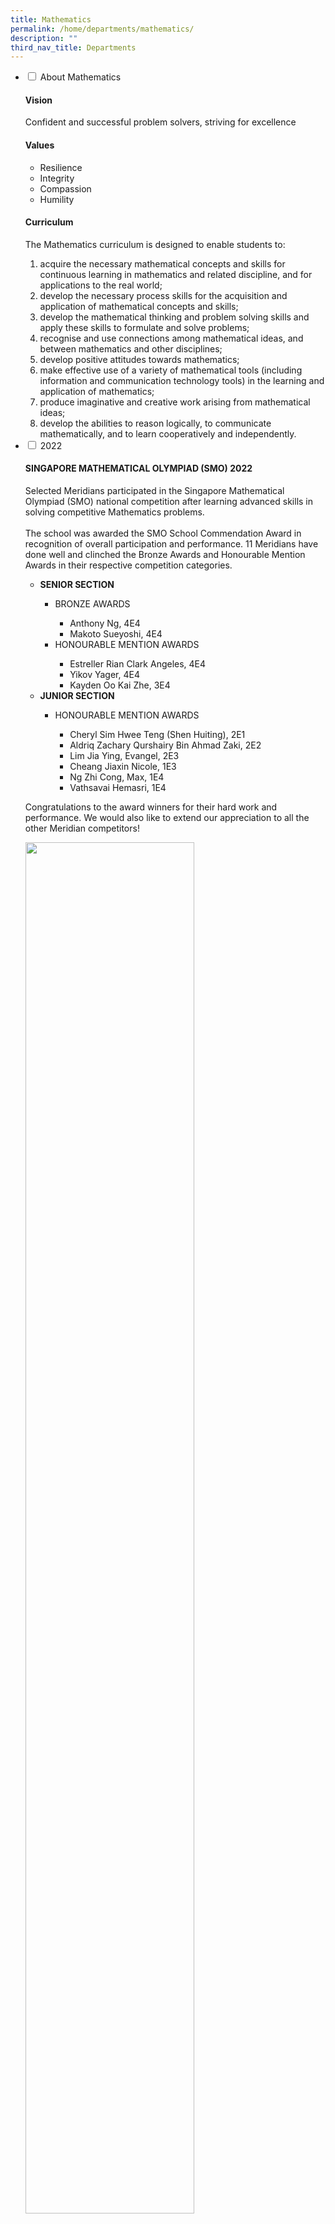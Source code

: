 ```yaml
---
title: Mathematics
permalink: /home/departments/mathematics/
description: ""
third_nav_title: Departments
---
```

<ul class="jekyllcodex_accordion">
  <li>
    <input type="checkbox" id="accordion1">
    <label for="accordion1">About Mathematics</label>
    <div>
			<h4>Vision</h4>
      <p>Confident and successful problem solvers, striving for excellence</p>
			<h4>Values</h4>
			<ul>
				<li>Resilience</li>
				<li>Integrity</li>
				<li>Compassion</li>
				<li>Humility</li>
			</ul>
			<h4>Curriculum</h4>
			<p>The Mathematics curriculum is designed to enable students to:</p>
			<ol>
				<li>acquire the necessary mathematical concepts and skills for continuous learning in mathematics and related discipline, and for applications to the real world;</li>
				<li>develop the necessary process skills for the acquisition and application of mathematical concepts and skills;</li>
				<li>develop the mathematical thinking and problem solving skills and apply these skills to formulate and solve problems;</li>
				<li>recognise and use connections among mathematical ideas, and between mathematics and other disciplines;</li>
				<li>develop positive attitudes towards mathematics;</li>
				<li>make effective use of a variety of mathematical tools (including information and communication technology tools) in the learning and application of mathematics;</li>
				<li>produce imaginative and creative work arising from mathematical ideas;</li>
				<li>develop the abilities to reason logically, to communicate mathematically, and to learn cooperatively and independently.</li>
			</ol>
    </div>
	</li>  
	<li>
    <input type="checkbox" id="accordion2">
    <label for="accordion2">2022</label>
    <div>
			<h4>SINGAPORE MATHEMATICAL OLYMPIAD (SMO) 2022</h4>
      <p>Selected Meridians participated in the Singapore Mathematical Olympiad (SMO) national competition after learning advanced skills in solving competitive Mathematics problems.<br><br>
The school was awarded the SMO School Commendation Award in recognition of overall participation and performance. 11 Meridians have done well and clinched the Bronze Awards and Honourable Mention Awards in their respective competition categories.</p>
			<ul>
				<li><b>SENIOR SECTION</b></li>
				<ul>
					<li>BRONZE AWARDS</li>
					<ul>
						<li>Anthony Ng, 4E4</li>
						<li>Makoto Sueyoshi, 4E4</li>
					</ul>
					<li>HONOURABLE MENTION AWARDS</li>
					<ul>
						<li>Estreller Rian Clark Angeles, 4E4</li>
						<li>Yikov Yager, 4E4</li>
						<li>Kayden Oo Kai Zhe, 3E4</li>
					</ul>
				</ul>
				<li><b>JUNIOR SECTION</b></li>
				<ul>
					<li>HONOURABLE MENTION AWARDS</li>
					<ul>
						<li>Cheryl Sim Hwee Teng (Shen Huiting), 2E1</li>
						<li>Aldriq Zachary Qurshairy Bin Ahmad Zaki, 2E2</li>
						<li>Lim Jia Ying, Evangel, 2E3</li>
						<li>Cheang Jiaxin Nicole, 1E3</li>
						<li>Ng Zhi Cong, Max, 1E4</li>
						<li>Vathsavai Hemasri, 1E4</li>
					</ul>
				</ul>
			</ul>
			<p>Congratulations to the award winners for their hard work and performance. We would also like to extend our appreciation to all the other Meridian competitors!</p>
			<img src="/images/Maths-01-1.jpg" 
     style="width:75%">
			<h4>UNIVERSITY OF NEW SOUTH WALES (UNSW) INTERNATIONAL COMPETITIONS AND ASSESSMENTS FOR SCHOOLS (ICAS) FOR MATHEMATICS 2022</h4>
			<p>Selected Meridians took part in the UNSW ICAS national Mathematics competition, which assesses advanced concepts and critical-thinking skills in various areas of Mathematics.<br><br>
Our Meridians have done well, achieving 2 Distinction Awards, 24 Credit Awards and 10 Merit Awards! Congratulations to the following Meridians for their perseverance and performance. We would also like to extend our special appreciation to the other Meridian competitors!</p>
			<ul>
				<li><b>DISTINCTION AWARDS</b></li>
				<ul>
					<li>Ng Zhi Cong, Max, 1E4</li>
					<li>Leo Yoong Yih, 3E3</li>
				</ul>
				<li><b>CREDIT AWARDS</b></li>
				<ul>
					<li>Liew Yu Xin, Aislinn, 1E2</li>
					<li>Nur Amirah Binte Jalaluddin, 1E2</li>
					<li>Cheang Jiaxin Nicole, 1E3</li>
					<li>Hannah Peralta Khai, 1E4</li>
					<li>Cheryl Sim Hwee Teng (Shen Huiting), 2E1</li>
					<li>Zhan En Chen, 2E2</li>
					<li>Lim Jia Ying, Evangel, 2E3</li>
					<li>Tan Kok Kun (Chen Guojun), 2E3</li>
					<li>Wee Jun Han, 3E3</li>
					<li>Wesly Tiew Pek How, 3E3</li>
					<li>Alonzo Lai, 3E4</li>
					<li>Jonathan Quek Zhi Yong, 3E4</li>
					<li>Kayden Oo Kai Zhe, 3E4</li>
					<li>Lee Jae, 3E4</li>
					<li>Meghan Sim Rui Ning, 3E4</li>
					<li>Regine Ng Yi Xin, 3E4</li>
					<li>Shine Min Hlaing, 3E4</li>
					<li>Ting Jun An, Titus, 3E4</li>
					<li>Wang Lihan, 4E1</li>
					<li>Anthony Ng, 4E4</li>
					<li>Estreller Rian Clark Angeles, 4E4</li>
					<li>Makoto Sueyoshi, 4E4</li>
					<li>Tan Li Fang Brittany Wenda, 4E4</li>
					<li>Yikov Yager, 4E4</li>
				</ul>
				<li><b>MERIT AWARDS</b></li>
				<ul>
					<li>Ahmad Faheem Bin Nilautama, 1E2</li>
					<li>Kang Le En, Sylvia, 1E2</li>
					<li>Wong Jim, 1E2</li>
					<li>Aldriq Zachary Qurshairy Bin Ahmad Zaki, 2E2</li>
					<li>Julian See Jun Da, 2E3</li>
					<li>Bao Enning, 3E2</li>
					<li>Jomin Hoo Yuan Hui, 3E3</li>
					<li>Jonathan Chen Zhi Hao, 3E3</li>
					<li>Otebay Atilla, 3E3</li>
					<li>Too Weng Yi, 3E4</li>
				</ul>
			</ul>
			<h4>Meridian Mathematics and Financial Literacy Week 2022</h4>
			<img src="/images/Maths-Poster.png" 
     style="width:40%">
			<p>The Meridian Mathematics and Financial Literacy Week was a week-long celebration from 28th February to 4th March 2022. The theme for this year is “Mathematics for a Better Tomorrow”. During the week, students across the levels were engaged in a wide array of activities, exploring the key role that Mathematics plays in Sustainability.</p>
			<img src="/images/math%201.png" 
     style="width:60%"><br>
			<img src="/images/math%202.png" 
     style="width:60%"><br>
			<img src="/images/math%203.png" 
     style="width:60%"><br>
			<img src="/images/math%204.png" 
     style="width:60%"><br>
			<img src="/images/math%205.png" 
     style="width:60%"><br>
			<p>On top of these fun-filled activities, students who enjoy cracking puzzles had a go at our online brain teasers – Puzzle-A-Day.</p>
			<img src="/images/Maths-13.png" 
     style="width:60%"><br>
			<p>Congratulations to put top 10 winners.</p>
			<p><style type="text/css">
.tg  {border-collapse:collapse;border-spacing:0;}
.tg td{border-color:black;border-style:solid;border-width:1px;font-family:Arial, sans-serif;font-size:14px;
  overflow:hidden;padding:10px 5px;word-break:normal;}
.tg th{border-color:black;border-style:solid;border-width:1px;font-family:Arial, sans-serif;font-size:14px;
  font-weight:normal;overflow:hidden;padding:10px 5px;word-break:normal;}
.tg .tg-1ppo{background-color:#FFF;color:#222;text-align:left;vertical-align:middle}
.tg .tg-ys2m{background-color:#E5E5E5;color:#222;text-align:left;vertical-align:middle}
</style>
<table class="tg">
<thead>
  <tr>
    <th class="tg-1ppo">1st</th>
    <th class="tg-1ppo">Shalyn Mia</th>
    <th class="tg-1ppo">3A2</th>
  </tr>
</thead>
<tbody>
  <tr>
    <td class="tg-ys2m">2nd</td>
    <td class="tg-ys2m">Jerrica Ong</td>
    <td class="tg-ys2m">2E1</td>
  </tr>
  <tr>
    <td class="tg-1ppo">3rd</td>
    <td class="tg-1ppo">Reuben Adrian Rajoo</td>
    <td class="tg-1ppo">4E4</td>
  </tr>
  <tr>
    <td class="tg-ys2m">4th</td>
    <td class="tg-ys2m">Wang Lihan</td>
    <td class="tg-ys2m">4E1</td>
  </tr>
  <tr>
    <td class="tg-1ppo">5th</td>
    <td class="tg-1ppo">Musfirah Bte Khalid</td>
    <td class="tg-1ppo">1E3</td>
  </tr>
  <tr>
    <td class="tg-ys2m">6th</td>
    <td class="tg-ys2m">Joson Klarvie</td>
    <td class="tg-ys2m">3E4</td>
  </tr>
  <tr>
    <td class="tg-1ppo">7th</td>
    <td class="tg-1ppo">Nur Amirah</td>
    <td class="tg-1ppo">1E2</td>
  </tr>
  <tr>
    <td class="tg-ys2m">8th</td>
    <td class="tg-ys2m">Aisyah Sofea</td>
    <td class="tg-ys2m">1E1</td>
  </tr>
  <tr>
    <td class="tg-1ppo">9th</td>
    <td class="tg-1ppo">Anne Liew</td>
    <td class="tg-1ppo">2E1</td>
  </tr>
  <tr>
    <td class="tg-ys2m">10th</td>
    <td class="tg-ys2m">Kakarla Hasini Chowdary</td>
    <td class="tg-ys2m">2E3</td>
  </tr>
</tbody>
			</table></p>
		<p>In addition, we would like to extend our congratulations to our top 10 winners in the Meridian Mathematical Olympiad 2022!</p>
		<p><style type="text/css">
.tg  {border-collapse:collapse;border-spacing:0;}
.tg td{border-color:black;border-style:solid;border-width:1px;font-family:Arial, sans-serif;font-size:14px;
  overflow:hidden;padding:10px 5px;word-break:normal;}
.tg th{border-color:black;border-style:solid;border-width:1px;font-family:Arial, sans-serif;font-size:14px;
  font-weight:normal;overflow:hidden;padding:10px 5px;word-break:normal;}
.tg .tg-1ppo{background-color:#FFF;color:#222;text-align:left;vertical-align:middle}
.tg .tg-ys2m{background-color:#E5E5E5;color:#222;text-align:left;vertical-align:middle}
</style>
<table class="tg">
<thead>
  <tr>
    <th class="tg-1ppo">Sec 1 (1st)</th>
    <th class="tg-1ppo">Kang Le En, Sylvia</th>
    <th class="tg-1ppo">1E2</th>
  </tr>
</thead>
<tbody>
  <tr>
    <td class="tg-ys2m">Sec 1 (2nd)</td>
    <td class="tg-ys2m">Ng Zhi Cong, Max</td>
    <td class="tg-ys2m">1E4</td>
  </tr>
  <tr>
    <td class="tg-1ppo">Sec 1 (3rd)</td>
    <td class="tg-1ppo">Canda Jaedan Luis Bernabe</td>
    <td class="tg-1ppo">1E3</td>
  </tr>
  <tr>
    <td class="tg-ys2m">Sec 2 (1st)</td>
    <td class="tg-ys2m">Tan Kok Kun (Chen Guojun)</td>
    <td class="tg-ys2m">2E3</td>
  </tr>
  <tr>
    <td class="tg-1ppo">Sec 2 (2nd)</td>
    <td class="tg-1ppo">Zhang Zilang</td>
    <td class="tg-1ppo">2E3</td>
  </tr>
  <tr>
    <td class="tg-ys2m">Sec 2 (3rd)</td>
    <td class="tg-ys2m">Darius Chew Kok Ying</td>
    <td class="tg-ys2m">2E3</td>
  </tr>
  <tr>
    <td class="tg-1ppo">Sec 3 (1st)</td>
    <td class="tg-1ppo">Jonathan Chen Zhi Hao</td>
    <td class="tg-1ppo">3E3</td>
  </tr>
  <tr>
    <td class="tg-ys2m">Sec 3 (2nd)</td>
    <td class="tg-ys2m">Wesly Tiew Pek How</td>
    <td class="tg-ys2m">3E3</td>
  </tr>
  <tr>
    <td class="tg-1ppo">Sec 3 (3rd)</td>
    <td class="tg-1ppo">Shine Min Hlaing</td>
    <td class="tg-1ppo">3E4</td>
  </tr>
</tbody>
</table></p>
			<img src="/images/Maths-14.jpg" 
     style="width:75%">
    </div>
	</li>  
	<li>
    <input type="checkbox" id="accordion3">
    <label for="accordion3">2021</label>
    <div>
      <p><center><b>Meridian Secondary School<br><br>Sec 2 Virtual Learning Journey 2021 – Gardens by the Bay<br><br>Monday 6 September 2021, 9 am to 2:30 pm</b></center></p>
			<p>This year, the Sec 2s experienced a virtual Math Learning Journey to Gardens by the Bay on 6 September 2021 from 0900 to 1430. It aims to enhance their learning of Maths beyond the classroom by applying what they have learned to real-life examples, through a virtual tour using Thinklink and SLS. During the tour, students had to solve problems in the two indoor conservatories, namely Cloud Forest and Flower Dome.<br><br>Students had the opportunity to apply mathematical skills in real-world contexts, for example, analyse patterns and shapes, estimate measurements using mathematical-modeling techniques, and calculate ticket prices using financial literacy skills.<br><br>Students from each level who presented the best solutions to the problems are awarded prizes.<br><br>The winners are:</p>
			<p><style type="text/css">
.tg  {border-collapse:collapse;border-spacing:0;}
.tg td{border-color:black;border-style:solid;border-width:1px;font-family:Arial, sans-serif;font-size:14px;
  overflow:hidden;padding:10px 5px;word-break:normal;}
.tg th{border-color:black;border-style:solid;border-width:1px;font-family:Arial, sans-serif;font-size:14px;
  font-weight:normal;overflow:hidden;padding:10px 5px;word-break:normal;}
.tg .tg-l2bf{background-color:#FFF;color:#222;font-weight:bold;text-align:left;vertical-align:top}
.tg .tg-7rem{background-color:#E5E5E5;color:#222;text-align:left;vertical-align:top}
.tg .tg-tsok{background-color:#FFF;color:#222;text-align:left;vertical-align:top}
</style>
<table class="tg">
<thead>
  <tr>
    <th class="tg-l2bf" colspan="2">Sec 2 Express</th>
  </tr>
</thead>
<tbody>
  <tr>
    <td class="tg-7rem">1st</td>
    <td class="tg-7rem">DANIELLE CLARISSE MARQUEZ SOBREPENA – Sec 2E1</td>
  </tr>
  <tr>
    <td class="tg-tsok">2nd</td>
    <td class="tg-tsok">MOHAMAD HALIL ARMAN – Sec 2E1</td>
  </tr>
  <tr>
    <td class="tg-7rem">3rd</td>
    <td class="tg-7rem">PECK KO YI – Sec 2E1</td>
  </tr>
  <tr>
    <td class="tg-l2bf" colspan="2">Sec 2 Normal Academic</td>
  </tr>
  <tr>
    <td class="tg-7rem">1st</td>
    <td class="tg-7rem">SHIM SEOK JIN – Sec 2A1</td>
  </tr>
  <tr>
    <td class="tg-tsok">2nd</td>
    <td class="tg-tsok">RYAN TOH JI TIAN – Sec 2A1</td>
  </tr>
  <tr>
    <td class="tg-7rem">3rd</td>
    <td class="tg-7rem">SHAWN LIM JIN KAI – Sec 2A1</td>
  </tr>
  <tr>
    <td class="tg-l2bf" colspan="2">Sec 2 Normal Technical</td>
  </tr>
  <tr>
    <td class="tg-7rem">1st</td>
    <td class="tg-7rem">FARISAH HANNAH – Sec 2T1</td>
  </tr>
  <tr>
    <td class="tg-tsok">2nd</td>
    <td class="tg-tsok">JEZREEL MICA LORZANO DALLORAN – Sec 2T1</td>
  </tr>
  <tr>
    <td class="tg-7rem">3rd</td>
    <td class="tg-7rem">MUHAMMAD ILMAN HAZIQ – Sec 2T1</td>
  </tr>
</tbody>
			</table></p>
		<p>Here is a sample of a real-life question that students had to answer, and students’ responses.</p>
		<img src="/images/m10-1.png" 
     style="width:75%">
		<img src="/images/m10-2.png" 
     style="width:75%">
	<p><b>(a)</b> A family tourist from Denmark consisting of 2 adults and a 5 year old boy planned to visit the two Conservatories.<br><br>
Calculate the total admission fees for the family to the two Conservatories.<br><br><b>(b)</b> If the family decided to also visit the Floral Fantasy, they will be given a 10% discount off on the Floral Fantasy admission tickets. Calculate the total admission fees to the Floral Fantasy for the family.<br><br><b>(c)</b> Calculate the total admission cost for them to go to the two Conservatories and Floral Fantasy.</p>
		<img src="/images/m10-3.png" 
     style="width:75%">
		<img src="/images/LOWER-1448x2048.png" 
     style="width:75%">
		<img src="/images/UPPER-1448x2048.png" 
     style="width:75%">
		<h4>Meridian Mathematics and Financial Literacy Week</h4>
		<p>Meridian Mathematics and Financial Literacy Week is a week-long celebration from 8th to 12th March 2021. During the week, students across the levels were engaged through a series of exciting and engaging activities pertaining to Mathematics, POA and Financial Literacy.<br><br>The highlights of the week include mathematical challenges such as Riddles, Sudoku, and Tangrams in which students had to pit against one another in solving challenging Math problems and puzzles. Sec 3 students also experienced Math Modelling and Kite Making in which they applied Mathematics to real-life scenarios.</p>
		<img src="/images/math%202021.png" 
     style="width:75%">
		<p>The students had positive learning experiences in the week and learned how to connect better with Mathematics. Some also had the opportunity to learn and apply concepts and skills to solve real-world problems, as well as collaborate and work together as a team. Active participation was evident in all levels, making the week an exciting an engaging experience for all!</p>
		<img src="/images/m8.jpg" 
     style="width:75%">
		<p>During the week, Sec 3 students also played the Principles of Accounts (POA) Business Challenge. The board game gave Sec 3 POA students an introductory experience in managing a business. It provided a simulated business environment that required players to carry out business transactions and make the correct decisions to maximise their profits.</p>
		<img src="/images/m9.jpg" 
     style="width:75%"><br>
		<img src="/images/m10.jpg" 
     style="width:75%"><br>
		<img src="/images/m11.jpg" 
     style="width:75%"><br>
		<img src="/images/m12.jpg" 
     style="width:75%">
    </div>
	</li>  
	<li>
    <input type="checkbox" id="accordion4">
    <label for="accordion4">2020</label>
    <div>
			<h4>Young Accountants Programme 2020</h4>
      <p>In October this year, our Secondary Three POA students were involved in a project ‘Buy from me!’. They learned to plan for a business venture, source for inventory and market their products. In addition, they learned to analyse their results based on financial and non-financial information.<br><br>
In teams of four, student took on the roles of the CEO, purchasing manager, sales manager or finance manager. To avoid inter-mingling of students, each team sourced for their products and put up their advertisements online. Instead of setting up physical stores, order forms and coupons were issued to each “consumer” class to enable this cashless and contactless but fun activity. Finally, each team was judged on their advertisement, sales performance and performance report.</p>
			<img src="/images/2020-maths-1.png" 
     style="width:70%"><br>
			<img src="/images/2020-maths-2.png" 
     style="width:70%">
			<h4>List of Prize Winners</h4>
			<p><style type="text/css">
.tg  {border-collapse:collapse;border-spacing:0;}
.tg td{border-color:black;border-style:solid;border-width:1px;font-family:Arial, sans-serif;font-size:14px;
  overflow:hidden;padding:10px 5px;word-break:normal;}
.tg th{border-color:black;border-style:solid;border-width:1px;font-family:Arial, sans-serif;font-size:14px;
  font-weight:normal;overflow:hidden;padding:10px 5px;word-break:normal;}
.tg .tg-0lax{text-align:left;vertical-align:top}
.tg .tg-zr06{background-color:#FFF;text-align:left;vertical-align:middle}
.tg .tg-faf8{background-color:#E5E5E5;text-align:left;vertical-align:middle}
</style>
<table class="tg">
<thead>
  <tr>
    <th class="tg-0lax" colspan="2">Class: 3E1</th>
  </tr>
</thead>
<tbody>
  <tr>
    <td class="tg-zr06">1st</td>
    <td class="tg-zr06">AYESHA SARAH BINTE MOHAMED YUSRI</td>
  </tr>
  <tr>
    <td class="tg-faf8"></td>
    <td class="tg-faf8">JOLIN NUA SING YING</td>
  </tr>
  <tr>
    <td class="tg-zr06"></td>
    <td class="tg-zr06">JOANNA CHOO JIE EN</td>
  </tr>
  <tr>
    <td class="tg-faf8"></td>
    <td class="tg-faf8">WONG SZE LIN</td>
  </tr>
  <tr>
    <td class="tg-faf8">2nd</td>
    <td class="tg-faf8">LIM JING KAI ZANDER</td>
  </tr>
  <tr>
    <td class="tg-zr06"></td>
    <td class="tg-zr06">REGAN LEE YU FENG</td>
  </tr>
  <tr>
    <td class="tg-faf8"></td>
    <td class="tg-faf8">MOHAMMAD FAIRUZ BIN SUHAIMI</td>
  </tr>
  <tr>
    <td class="tg-faf8">3rd</td>
    <td class="tg-faf8">NGAN JUN BIN</td>
  </tr>
  <tr>
    <td class="tg-zr06"></td>
    <td class="tg-zr06">REIKO TAN</td>
  </tr>
  <tr>
    <td class="tg-faf8"></td>
    <td class="tg-faf8">SIM RUI EN, ALYSSA</td>
  </tr>
  <tr>
    <td class="tg-zr06"></td>
    <td class="tg-zr06">NUR QISTINA BINTE ELVIS ISYAK</td>
  </tr>
</tbody>
</table></p>
	<p><style type="text/css">
.tg  {border-collapse:collapse;border-spacing:0;}
.tg td{border-color:black;border-style:solid;border-width:1px;font-family:Arial, sans-serif;font-size:14px;
  overflow:hidden;padding:10px 5px;word-break:normal;}
.tg th{border-color:black;border-style:solid;border-width:1px;font-family:Arial, sans-serif;font-size:14px;
  font-weight:normal;overflow:hidden;padding:10px 5px;word-break:normal;}
.tg .tg-0lax{text-align:left;vertical-align:top}
.tg .tg-1ppo{background-color:#FFF;color:#222;text-align:left;vertical-align:middle}
.tg .tg-ys2m{background-color:#E5E5E5;color:#222;text-align:left;vertical-align:middle}
</style>
<table class="tg">
<thead>
  <tr>
    <th class="tg-0lax" colspan="2">Class: 3E2, 3E3</th>
  </tr>
</thead>
<tbody>
  <tr>
    <td class="tg-1ppo">1st</td>
    <td class="tg-1ppo">SHIREEN BINTE MOHAMED ZULKIFLI</td>
  </tr>
  <tr>
    <td class="tg-ys2m"></td>
    <td class="tg-ys2m">MIRA ADNILSAH BINTE ROSLAN</td>
  </tr>
  <tr>
    <td class="tg-1ppo"></td>
    <td class="tg-1ppo">DANIAL HASHRY BIN SUHAINI</td>
  </tr>
  <tr>
    <td class="tg-ys2m"></td>
    <td class="tg-ys2m">LIM JIAJING, GALEN</td>
  </tr>
  <tr>
    <td class="tg-ys2m">2nd</td>
    <td class="tg-ys2m">ELICIA LAM PEI EN</td>
  </tr>
  <tr>
    <td class="tg-1ppo"></td>
    <td class="tg-1ppo">NOR ALHODA</td>
  </tr>
  <tr>
    <td class="tg-ys2m"></td>
    <td class="tg-ys2m">PACHECO LAYA MARIE TIOCAO</td>
  </tr>
  <tr>
    <td class="tg-1ppo"></td>
    <td class="tg-1ppo">MUHAMMAD DANISH ARSHAQ BIN SHARIN</td>
  </tr>
  <tr>
    <td class="tg-1ppo">3rd</td>
    <td class="tg-1ppo">JOSHUA KWA JIA HAO</td>
  </tr>
  <tr>
    <td class="tg-ys2m"></td>
    <td class="tg-ys2m">NUR FIRZANAH BINTE ZAIT</td>
  </tr>
  <tr>
    <td class="tg-1ppo"></td>
    <td class="tg-1ppo">QISTINA BATRISYA BINTI ROSMAN</td>
  </tr>
  <tr>
    <td class="tg-ys2m"></td>
    <td class="tg-ys2m">NUR LIYANA BINTE AZAMI</td>
  </tr>
</tbody>
</table></p>
			<p><style type="text/css">
.tg  {border-collapse:collapse;border-spacing:0;}
.tg td{border-color:black;border-style:solid;border-width:1px;font-family:Arial, sans-serif;font-size:14px;
  overflow:hidden;padding:10px 5px;word-break:normal;}
.tg th{border-color:black;border-style:solid;border-width:1px;font-family:Arial, sans-serif;font-size:14px;
  font-weight:normal;overflow:hidden;padding:10px 5px;word-break:normal;}
.tg .tg-0lax{text-align:left;vertical-align:top}
.tg .tg-1ppo{background-color:#FFF;color:#222;text-align:left;vertical-align:middle}
.tg .tg-ys2m{background-color:#E5E5E5;color:#222;text-align:left;vertical-align:middle}
</style>
<table class="tg">
<thead>
  <tr>
    <th class="tg-0lax" colspan="2">Class: 3A1,3A2</th>
  </tr>
</thead>
<tbody>
  <tr>
    <td class="tg-1ppo">1st</td>
    <td class="tg-1ppo">NEO YUE XIN</td>
  </tr>
  <tr>
    <td class="tg-ys2m"></td>
    <td class="tg-ys2m">NG GEOK TIN</td>
  </tr>
  <tr>
    <td class="tg-ys2m">2nd</td>
    <td class="tg-ys2m">UMAIRAH BINTE ZAMZAM</td>
  </tr>
  <tr>
    <td class="tg-1ppo"></td>
    <td class="tg-1ppo">NAYLI QISTINA BINTE IMRAN</td>
  </tr>
  <tr>
    <td class="tg-ys2m"></td>
    <td class="tg-ys2m">NUR FILZAH NABIHAH BINTE MOHAMMAD YUSNI</td>
  </tr>
  <tr>
    <td class="tg-ys2m">3rd</td>
    <td class="tg-ys2m">BRYAN REYNARD KWAN</td>
  </tr>
  <tr>
    <td class="tg-1ppo"></td>
    <td class="tg-1ppo">LEE TECK CHU</td>
  </tr>
  <tr>
    <td class="tg-ys2m"></td>
    <td class="tg-ys2m">MUHAMMAD RAZIN BIN HAIRUL ANWAR</td>
  </tr>
  <tr>
    <td class="tg-1ppo"></td>
    <td class="tg-1ppo">ELGIN CHENG YEW HERN</td>
  </tr>
</tbody>
</table></p>
			<p><style type="text/css">
.tg  {border-collapse:collapse;border-spacing:0;}
.tg td{border-color:black;border-style:solid;border-width:1px;font-family:Arial, sans-serif;font-size:14px;
  overflow:hidden;padding:10px 5px;word-break:normal;}
.tg th{border-color:black;border-style:solid;border-width:1px;font-family:Arial, sans-serif;font-size:14px;
  font-weight:normal;overflow:hidden;padding:10px 5px;word-break:normal;}
.tg .tg-0lax{text-align:left;vertical-align:top}
.tg .tg-zr06{background-color:#FFF;text-align:left;vertical-align:middle}
.tg .tg-faf8{background-color:#E5E5E5;text-align:left;vertical-align:middle}
</style>
<table class="tg">
<thead>
  <tr>
    <th class="tg-0lax" colspan="2"><span style="font-weight:400;font-style:normal">Class: 3A3</span></th>
  </tr>
</thead>
<tbody>
  <tr>
    <td class="tg-zr06">1st</td>
    <td class="tg-zr06">MUHAMMAD SUFIAN BIN MOHAMAD</td>
  </tr>
  <tr>
    <td class="tg-faf8"></td>
    <td class="tg-faf8">NATESH RUBEN S/O SANDRA KUMAR</td>
  </tr>
  <tr>
    <td class="tg-zr06"></td>
    <td class="tg-zr06">IRFAN SYAUQI BIN SAHARUDIN</td>
  </tr>
  <tr>
    <td class="tg-faf8"></td>
    <td class="tg-faf8">TEO WEI YE</td>
  </tr>
  <tr>
    <td class="tg-faf8">2nd</td>
    <td class="tg-faf8">LEE YONG EN, JOEL</td>
  </tr>
  <tr>
    <td class="tg-zr06"></td>
    <td class="tg-zr06">SHAHRIL BIN MOHD ISA</td>
  </tr>
  <tr>
    <td class="tg-faf8"></td>
    <td class="tg-faf8">GAN JIN SIAN</td>
  </tr>
  <tr>
    <td class="tg-faf8">3rd</td>
    <td class="tg-faf8">MAANASA SUNIL KUMAR</td>
  </tr>
  <tr>
    <td class="tg-zr06"></td>
    <td class="tg-zr06">MUHAMAD AMMAR BIN NOOR AMDAM</td>
  </tr>
  <tr>
    <td class="tg-faf8"></td>
    <td class="tg-faf8">BONAFE EPHREM DON CASIS</td>
  </tr>
</tbody>
</table></p>
			<p><b>Annual Meridian Mathematics Challenge</b><br><br>To create an opportunity for our students to develop an interest in competitive Mathematics and encourage out-of-the-box thinking skills, the Mathematics Department held the Annual Meridian Mathematics Challenge in Term 1 2020.<br><br>Congratulations to the following winners, who received their prizes from their Form Teachers!</p>
			<p><style type="text/css">
.tg  {border-collapse:collapse;border-spacing:0;}
.tg td{border-color:black;border-style:solid;border-width:1px;font-family:Arial, sans-serif;font-size:14px;
  overflow:hidden;padding:10px 5px;word-break:normal;}
.tg th{border-color:black;border-style:solid;border-width:1px;font-family:Arial, sans-serif;font-size:14px;
  font-weight:normal;overflow:hidden;padding:10px 5px;word-break:normal;}
.tg .tg-l2bf{background-color:#FFF;color:#222;font-weight:bold;text-align:left;vertical-align:top}
.tg .tg-dgl5{background-color:#FFF;font-weight:bold;text-align:left;vertical-align:top}
.tg .tg-mdf1{background-color:#E5E5E5;font-weight:bold;text-align:left;vertical-align:top}
.tg .tg-zr06{background-color:#FFF;text-align:left;vertical-align:middle}
.tg .tg-0lax{text-align:left;vertical-align:top}
.tg .tg-hzdd{background-color:#E5E5E5;color:#222;font-weight:bold;text-align:left;vertical-align:top}
.tg .tg-1ppo{background-color:#FFF;color:#222;text-align:left;vertical-align:middle}
</style>
<table class="tg">
<thead>
  <tr>
    <th class="tg-dgl5" colspan="3"><span style="font-weight:bold">Sec 1</span></th>
  </tr>
</thead>
<tbody>
  <tr>
    <td class="tg-mdf1"><span style="font-weight:bold">1</span>st</td>
    <td class="tg-mdf1" colspan="2"><span style="font-weight:bold">Joint 2</span>nd</td>
  </tr>
  <tr>
    <td class="tg-zr06">Leo Yoong Yih (1E2)</td>
    <td class="tg-zr06">Chong Shao Wei (1E2)</td>
    <td class="tg-zr06">Wesley Tiew Pek How (1E3)</td>
  </tr>
  <tr>
    <td class="tg-0lax"></td>
    <td class="tg-0lax"></td>
    <td class="tg-0lax"></td>
  </tr>
  <tr>
    <td class="tg-dgl5" colspan="3"><span style="font-weight:bold">Sec 2</span></td>
  </tr>
  <tr>
    <td class="tg-mdf1"><span style="font-weight:bold">1</span>st</td>
    <td class="tg-mdf1"><span style="font-weight:bold">2</span>nd</td>
    <td class="tg-mdf1"><span style="font-weight:bold">3</span>rd</td>
  </tr>
  <tr>
    <td class="tg-zr06">Makoto Sueyoshi (2E3)</td>
    <td class="tg-zr06">Anthony Ng (2E2)</td>
    <td class="tg-zr06">Mohamad Qairul Iman Bin Mohamad Suhaimi (2E1)</td>
  </tr>
  <tr>
    <td class="tg-0lax"></td>
    <td class="tg-0lax"></td>
    <td class="tg-0lax"></td>
  </tr>
  <tr>
    <td class="tg-l2bf" colspan="3"><span style="font-weight:bold">Sec 3</span></td>
  </tr>
  <tr>
    <td class="tg-hzdd"><span style="font-weight:bold">1</span>st</td>
    <td class="tg-hzdd" colspan="2"><span style="font-weight:bold">Joint 2</span>nd</td>
  </tr>
  <tr>
    <td class="tg-1ppo">Lim Zhi En (3E3)</td>
    <td class="tg-1ppo">David Lauw Kwai Yong (3E3)</td>
    <td class="tg-1ppo">Koh Kai En Asher (3E3)</td>
  </tr>
</tbody>
</table></p>
			<p>The Mathematics Department would like to thank all participants and Mathematics teachers for their time and efforts!</p>
			<h4>Meridian Math Olympiad 2020</h4>
			<p>Modelled after national competitions which were cancelled due to the Covid-19 situation, the Mathematics department organized the Meridian Math Olympiad in Term 3 to develop students’ interest in competitive mathematics and nurture budding mathematical champions.<br><br>
The Olympiad was open to all Secondary 1 to 3 students, and high-performing students from the Mathematics Challenge held in Term 1 Week 5 and members from our Mathematics, Financial Literacy and Chess Club (MFC) were specially invited to take part.  The preliminary round was held on 26th August 2020 using SLS (School Learning Space) and the finals was conducted via Zoom.</p>
		<p>The winners from each level are:</p>
		<p><style type="text/css">
.tg  {border-collapse:collapse;border-spacing:0;}
.tg td{border-color:black;border-style:solid;border-width:1px;font-family:Arial, sans-serif;font-size:14px;
  overflow:hidden;padding:10px 5px;word-break:normal;}
.tg th{border-color:black;border-style:solid;border-width:1px;font-family:Arial, sans-serif;font-size:14px;
  font-weight:normal;overflow:hidden;padding:10px 5px;word-break:normal;}
.tg .tg-0lax{text-align:left;vertical-align:top}
</style>
<table class="tg">
<thead>
  <tr>
    <th class="tg-0lax" colspan="2">Secondary 1</th>
  </tr>
</thead>
<tbody>
  <tr>
    <td class="tg-0lax">S1-E3 SHERYL ONG KIA NENG</td>
    <td class="tg-0lax">1st</td>
  </tr>
  <tr>
    <td class="tg-0lax">S1-E1 KAYDEN OO KAI ZHE</td>
    <td class="tg-0lax">2nd</td>
  </tr>
  <tr>
    <td class="tg-0lax">S1-E3 WESLY TIEW PEK HOW</td>
    <td class="tg-0lax">3rd</td>
  </tr>
</tbody>
</table></p>
			<p><style type="text/css">
.tg  {border-collapse:collapse;border-spacing:0;}
.tg td{border-color:black;border-style:solid;border-width:1px;font-family:Arial, sans-serif;font-size:14px;
  overflow:hidden;padding:10px 5px;word-break:normal;}
.tg th{border-color:black;border-style:solid;border-width:1px;font-family:Arial, sans-serif;font-size:14px;
  font-weight:normal;overflow:hidden;padding:10px 5px;word-break:normal;}
.tg .tg-0lax{text-align:left;vertical-align:top}
</style>
<table class="tg">
<thead>
  <tr>
    <th class="tg-0lax" colspan="2">Secondary 2</th>
  </tr>
</thead>
<tbody>
  <tr>
    <td class="tg-0lax">S2-E1 WANG LIHAN</td>
    <td class="tg-0lax">1st</td>
  </tr>
  <tr>
    <td class="tg-0lax">S2-E3 SE YONG JUN</td>
    <td class="tg-0lax">2nd</td>
  </tr>
  <tr>
    <td class="tg-0lax">S2-E3 JASON NICHOLAS THOMSON</td>
    <td class="tg-0lax">2nd</td>
  </tr>
</tbody>
</table></p>
			<p><style type="text/css">
.tg  {border-collapse:collapse;border-spacing:0;}
.tg td{border-color:black;border-style:solid;border-width:1px;font-family:Arial, sans-serif;font-size:14px;
  overflow:hidden;padding:10px 5px;word-break:normal;}
.tg th{border-color:black;border-style:solid;border-width:1px;font-family:Arial, sans-serif;font-size:14px;
  font-weight:normal;overflow:hidden;padding:10px 5px;word-break:normal;}
.tg .tg-0lax{text-align:left;vertical-align:top}
</style>
<table class="tg">
<thead>
  <tr>
    <th class="tg-0lax" colspan="2">Secondary 3</th>
  </tr>
</thead>
<tbody>
  <tr>
    <td class="tg-0lax">S3-E3 DAVID LAUW KWAI YONG</td>
    <td class="tg-0lax">1st</td>
  </tr>
  <tr>
    <td class="tg-0lax">S3-E1 REGAN LEE YU FENG</td>
    <td class="tg-0lax">2nd</td>
  </tr>
  <tr>
    <td class="tg-0lax">S3-E3 FELIX DAVE KHOR WEI MING</td>
    <td class="tg-0lax">3rd</td>
  </tr>
</tbody>
</table></p>
			<p>Heartfelt congratulations to these students for their efforts and ability to adapt to an online test!</p>
			<img src="/images/oct-2020-m2.jpg" 
     style="width:70%">
		 <p><center>S1-E1 KAYDEN OO KAI ZHE       2nd</center></p>
		 <h4>Virtual Learning Journey to Gardens by the Bay 2020</h4>
		 <p>The Secondary 2 students participated in a Virtual Learning Journey to Gardens by the Bay during the September holidays. This project is co-organised by the Mathematics and Humanities departments.<br><br>
The tasks were assigned to the students via SLS. Through the tasks, students had to</p>
			<ol>
				<li>apply mathematical skills to real-world contexts,</li>
				<li>evaluate the impact of human activities on the environment, and</li>
				<li>learn about measures to reduce the impact of global warming.
</li>
			</ol>
			<img src="/images/oct-2020-m4.jpg" 
     style="width:70%">
		 <p>Three students from each class with the highest score received prizes for their outstanding efforts.<br><br>
Warmest congratulations to the following students who received their certificates and prizes from their Form Teachers!</p>
			<p><style type="text/css">
.tg  {border-collapse:collapse;border-spacing:0;}
.tg td{border-color:black;border-style:solid;border-width:1px;font-family:Arial, sans-serif;font-size:14px;
  overflow:hidden;padding:10px 5px;word-break:normal;}
.tg th{border-color:black;border-style:solid;border-width:1px;font-family:Arial, sans-serif;font-size:14px;
  font-weight:normal;overflow:hidden;padding:10px 5px;word-break:normal;}
.tg .tg-0ys1{background-color:#FFF;border-color:inherit;text-align:left;vertical-align:middle}
.tg .tg-i5i7{background-color:#E5E5E5;border-color:inherit;text-align:left;vertical-align:middle}
.tg .tg-pdeq{background-color:#FFF;border-color:inherit;font-weight:bold;text-align:left;vertical-align:top}
.tg .tg-0pky{border-color:inherit;text-align:left;vertical-align:top}
.tg .tg-0f6e{background-color:#FFF;border-color:inherit;color:#222;font-weight:bold;text-align:left;vertical-align:top}
.tg .tg-slvr{background-color:#E5E5E5;border-color:inherit;color:#222;text-align:left;vertical-align:middle}
.tg .tg-k81l{background-color:#FFF;border-color:inherit;color:#222;text-align:left;vertical-align:middle}
.tg .tg-faf8{background-color:#E5E5E5;text-align:left;vertical-align:middle}
.tg .tg-zr06{background-color:#FFF;text-align:left;vertical-align:middle}
</style>
<table class="tg">
<thead>
  <tr>
    <th class="tg-pdeq"><span style="font-weight:bold">2E1</span></th>
    <th class="tg-pdeq"><span style="font-weight:bold"> </span></th>
    <th class="tg-pdeq"><span style="font-weight:bold"> </span></th>
  </tr>
</thead>
<tbody>
  <tr>
    <td class="tg-i5i7">1st</td>
    <td class="tg-i5i7">2nd</td>
    <td class="tg-i5i7">3rd</td>
  </tr>
  <tr>
    <td class="tg-0ys1">NUR IMAN BINTE ABDULL HAMMED</td>
    <td class="tg-0ys1">NUR IZZRYN BINTE IZHAR</td>
    <td class="tg-0ys1">SITI HADIJAH BINTE MOHAMAD MUNIR</td>
  </tr>
  <tr>
    <td class="tg-0pky"></td>
    <td class="tg-0pky"></td>
    <td class="tg-0pky"></td>
  </tr>
  <tr>
    <td class="tg-pdeq"><span style="font-weight:bold">2E2</span></td>
    <td class="tg-pdeq"><span style="font-weight:bold"> </span></td>
    <td class="tg-pdeq"><span style="font-weight:bold"> </span></td>
  </tr>
  <tr>
    <td class="tg-i5i7">1st</td>
    <td class="tg-i5i7">2nd</td>
    <td class="tg-i5i7">3rd</td>
  </tr>
  <tr>
    <td class="tg-0ys1">TAN YE KAI</td>
    <td class="tg-0ys1">VYVYAN CHAN MIN EN</td>
    <td class="tg-0ys1">LI JUN YI ROYCE</td>
  </tr>
  <tr>
    <td class="tg-0pky"></td>
    <td class="tg-0pky"></td>
    <td class="tg-0pky"></td>
  </tr>
  <tr>
    <td class="tg-0f6e"><span style="font-weight:bold">2E3</span></td>
    <td class="tg-0f6e"><span style="font-weight:bold"> </span></td>
    <td class="tg-0f6e"><span style="font-weight:bold"> </span></td>
  </tr>
  <tr>
    <td class="tg-slvr">1st</td>
    <td class="tg-slvr">Joint 2nd</td>
    <td class="tg-slvr"></td>
  </tr>
  <tr>
    <td class="tg-k81l">SELINA HIEW YI QING</td>
    <td class="tg-k81l">INSYIRA PUTRI MUHAMMAD SHAIFUL</td>
    <td class="tg-k81l">LOW NING XUAN</td>
  </tr>
  <tr>
    <td class="tg-0pky"></td>
    <td class="tg-0pky"></td>
    <td class="tg-0pky"></td>
  </tr>
  <tr>
    <td class="tg-pdeq"><span style="font-weight:bold">2E4</span></td>
    <td class="tg-pdeq"><span style="font-weight:bold"> </span></td>
    <td class="tg-pdeq"><span style="font-weight:bold"> </span></td>
  </tr>
  <tr>
    <td class="tg-i5i7">1st</td>
    <td class="tg-i5i7">2nd</td>
    <td class="tg-i5i7">3rd</td>
  </tr>
  <tr>
    <td class="tg-0ys1">NICOLE YEO JING YI</td>
    <td class="tg-0ys1">KIKO LIM JIA YU</td>
    <td class="tg-0ys1">LIM WEI YI</td>
  </tr>
  <tr>
    <td class="tg-0pky"></td>
    <td class="tg-0pky"></td>
    <td class="tg-0pky"></td>
  </tr>
  <tr>
    <td class="tg-pdeq"><span style="font-weight:bold">2A1</span></td>
    <td class="tg-pdeq"><span style="font-weight:bold"> </span></td>
    <td class="tg-pdeq"><span style="font-weight:bold"> </span></td>
  </tr>
  <tr>
    <td class="tg-i5i7">1st</td>
    <td class="tg-i5i7">2nd</td>
    <td class="tg-i5i7">3rd</td>
  </tr>
  <tr>
    <td class="tg-0ys1">IRFAN RIZQI BIN ABDULLAH JUNAIDI</td>
    <td class="tg-0ys1">SERI SHAFIQA BINTE SA’AD</td>
    <td class="tg-0ys1">JOVYL CHRISTIAN DIMARANAN CATINDOY</td>
  </tr>
  <tr>
    <td class="tg-0pky"></td>
    <td class="tg-0pky"></td>
    <td class="tg-0pky"></td>
  </tr>
  <tr>
    <td class="tg-pdeq"><span style="font-weight:bold">2A2</span></td>
    <td class="tg-pdeq"><span style="font-weight:bold"> </span></td>
    <td class="tg-pdeq"><span style="font-weight:bold"> </span></td>
  </tr>
  <tr>
    <td class="tg-i5i7">1st</td>
    <td class="tg-i5i7">2nd</td>
    <td class="tg-i5i7">3rd</td>
  </tr>
  <tr>
    <td class="tg-0ys1">ANASTASYA BINTE MOHAMED RIZAL</td>
    <td class="tg-0ys1">ABBY CHARLENE YAM</td>
    <td class="tg-0ys1">NUR ALINA TAHIRAH MUCHTAR</td>
  </tr>
  <tr>
    <td class="tg-0pky"></td>
    <td class="tg-0pky"></td>
    <td class="tg-0pky"></td>
  </tr>
  <tr>
    <td class="tg-pdeq"><span style="font-weight:bold">2T1</span></td>
    <td class="tg-pdeq"><span style="font-weight:bold"> </span></td>
    <td class="tg-pdeq"><span style="font-weight:bold"> </span></td>
  </tr>
  <tr>
    <td class="tg-faf8">1st</td>
    <td class="tg-faf8">2nd</td>
    <td class="tg-faf8">3rd</td>
  </tr>
  <tr>
    <td class="tg-zr06">PUTRI NUR DINA ILYANA BINTE MUHAMAD FAUZY</td>
    <td class="tg-zr06">MOHAMAD AKID BIN MOHAMAD AIDIL</td>
    <td class="tg-zr06">FARIDA NUR AMELYA BINTE NOOR IKHSAN</td>
  </tr>
</tbody>
</table></p>
    </div>
	</li>  
	<li>
    <input type="checkbox" id="accordion5">
    <label for="accordion5">2019</label>
    <div>
			<h4>SINGAPORE MATHEMATICAL OLYMPIAD (SMO) 2019</h4>
      <p>Selected students and members from our Mathematics, Financial Literacy and Chess Club (MFC) CCA took part in this year’s SMO, which is a prestigious and challenging national mathematics competition. The following five Meridians have done our school proud in their respective competition categories.</p>
			<p>(A)    Open Section</p>
			<li>Bronze Award – Wang Xinrong    (4E2 / MFC)</li>
			<p>(B)    Senior Section</p>
			<li>Bronze Award – Diong Xiu Lin     (4E2 / MFC)</li>
			<li>Honourable Mention Award – Koh Liang Han   (4E1 / MFC)</li>
			<p>(C)    Junior Section</p>
			<li>Honourable Mention Award – Se Yong Jun    (1E3 / MFC)</li>
			<li> Honourable Mention Award – Lai Yude   (2E1)</li>
			<p>Our five award winners have trained hard and done well. Wang Xinrong’s Bronze Award in the Open Section is quite a remarkable feat, as the Open Section is meant for Junior College and higher-level participants.<br><br>
Congratulations to all award winners! We would also like to extend our heartfelt thanks to the other Meridian competitors for their effort and time!</p>
			<img src="/images/math141101.jpg" 
     style="width:70%"><br>
			<img src="/images/math141102.jpg" 
     style="width:70%">
			<h4>University of New South Wales (UNSW) International Competitions and Assessments for Schools (ICAS) for Mathematics</h4>
			<p>Selected students and members from our Mathematics, Financial Literacy and Chess Club (MFC) CCA took part in UNSW’s ICAS Mathematics competition, which assesses skills and knowledge in various areas of mathematics.<br><br>
Congratulations to the following 7 Meridians who achieved the ‘High Distinction’ and ‘Distinction’ awards, the top 2 award categories! In addition, Wang Xinrong achieved the rare honour of achieving the highest score among all upper secondary competitors in Singapore for this year and last year. He was presented with the Special Medal by UNSW.</p>
    </div>
	</li>  
</ul>



